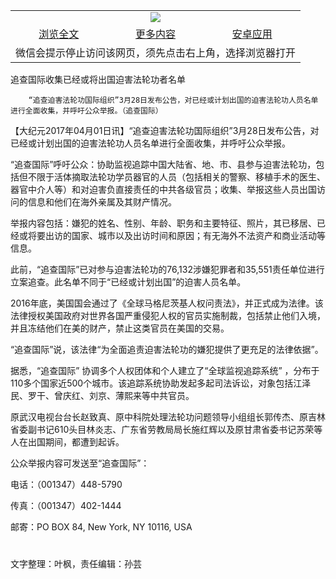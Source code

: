 

<table>
  <tr>
    <td align="center" colspan="3">
      <a href="https://github.com/ogate/ogate/blob/master/README.md"><img src="https://cloud.githubusercontent.com/assets/11880933/13434984/f430fae2-e012-11e5-814f-c2df1e82b247.jpg"/></a>
    </td>
  </tr>
  <tr>
    <td align="center">
      <a href="https://s3.ap-south-1.amazonaws.com/ogatem/oGate.htm?c815643&from=oNote">浏览全文</a>
    </td>
    <td align="center">
      <a href="https://s3.ap-south-1.amazonaws.com/ogatem/oGate.htm?from=oNote">更多内容</a>
    </td>
    <td align="center">
      <a href="https://raw.githubusercontent.com/ogate/up/master/ogate.apk">安卓应用</a>
    </td>
  </tr>
  <tr>
    <td align="center" colspan="3">
      微信会提示停止访问该网页，须先点击右上角，选择浏览器打开
    </td>
  </tr>
</table>    



追查国际收集已经或将出国迫害法轮功者名单






        “追查迫害法轮功国际组织”3月28日发布公告，对已经或计划出国的迫害法轮功人员名单进行全面收集，并呼吁公众举报。（追查国际）

【大纪元2017年04月01日讯】“追查迫害法轮功国际组织”3月28日发布公告，对已经或计划出国的迫害法轮功人员名单进行全面收集，并呼吁公众举报。


“追查国际”呼吁公众：协助监视追踪中国大陆省、地、市、县参与迫害法轮功，包括但不限于活体摘取法轮功学员器官的人员（包括相关的警察、移植手术的医生、器官中介人等）和对迫害负直接责任的中共各级官员；收集、举报这些人员出国访问的信息和他们在海外亲属及其财产情况。


举报内容包括：嫌犯的姓名、性别、年龄、职务和主要特征、照片，其已移居、已经或将要出访的国家、城市以及出访时间和原因；有无海外不法资产和商业活动等信息。


此前，“追查国际”已对参与迫害法轮功的76,132涉嫌犯罪者和35,551责任单位进行立案追查。此名单不同于“已经或计划出国”的迫害人员名单。


2016年底，美国国会通过了《全球马格尼茨基人权问责法》，并正式成为法律。该法律授权美国政府对世界各国严重侵犯人权的官员实施制裁，包括禁止他们入境，并且冻结他们在美的财产，禁止这类官员在美国的交易。


“追查国际”说，该法律“为全面追责迫害法轮功的嫌犯提供了更充足的法律依据”。


据悉，“追查国际” 协调多个人权团体和个人建立了“全球监视追踪系统” ，分布于110多个国家近500个城市。该追踪系统协助发起多起司法诉讼，对象包括江泽民、罗干、曾庆红、刘京、薄熙来等中共官员。


原武汉电视台台长赵致真、原中科院处理法轮功问题领导小组组长郭传杰、原吉林省委副书记610头目林炎志、广东省劳教局局长施红辉以及原甘肃省委书记苏荣等人在出国期间，都遭到起诉。


公众举报内容可发送至“追查国际”：


电话：（001347）448-5790


传真：（001347）402-1444


邮寄：PO BOX 84, New York, NY 10116, USA


#


文字整理：叶枫，责任编辑：孙芸



